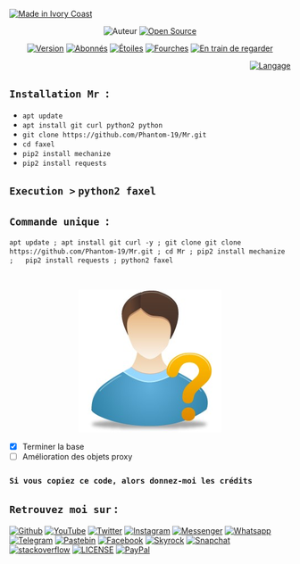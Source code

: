 <p align="left">
<a href="#"><img title="Made in Ivory Coast" src="https://img.shields.io/badge/MADE%20IN-IVORY COAST-green?colorA=%23ff0000&colorB=%23017e40&style=for-the-badge"></a>
</p>
<p align="center"
<a href="https://github.com/Faxel18"><img title="Auteur" src="https://img.shields.io/badge/Auteur-Faxel-red.svg?style=for-the-badge&logo=github"></a>
<a href="#"><img title="Open Source" src="https://img.shields.io/badge/Open%20Source-%E2%9D%A4-green?style=for-the-badge"></a>
</p>
<p align="center">
<a href="#"><img title="Version" src="https://img.shields.io/badge/Version-4.0-green.svg?style=flat-square"></a>
<a href="https://github.com/Faxel18/followers"><img title="Abonnés" src="https://img.shields.io/github/followers/Faxel18?color=blue&style=flat-square"></a>
<a href="https://github.com/Faxel18/Mr/stargazers/"><img title="Étoiles" src="https://img.shields.io/github/stars/Faxel18/Mr??color=red&style=flat-square"></a>
<a href="https://github.com/Faxel18/Mr/network/members"><img title="Fourches" src="https://img.shields.io/github/forks/Faxel18/Mr??color=red&style=flat-square"></a>
<a href="https://github.com/Faxel18/Mr/watchers"><img title="En train de regarder" src="https://img.shields.io/github/watchers/Faxel18/Mr?label=Watchers&color=blue&style=flat-square"></a>
<p align="right">
<a href="#"><img title="Langage" src="https://forthebadge.com/images/badges/made-with-python.svg"></a>
</p>

## `Installation Mr `:
* `apt update`
* `apt install git curl python2 python `
* `git clone https://github.com/Phantom-19/Mr.git`
* `cd faxel`
* `pip2 install mechanize`
* `pip2 install requests`

## ` Execution > ` `python2 faxel`

##  `Commande unique `:
```
apt update ; apt install git curl -y ; git clone git clone https://github.com/Phantom-19/Mr.git ; cd Mr ; pip2 install mechanize ;   pip2 install requests ; python2 faxel
```


<br>
<p align="center">
<img src="https://raw.githubusercontent.com/Phantom-19/bash/master/Faxel1.jpg"/>
<br>  

- [x] Terminer la base 
- [ ] Amélioration des objets proxy 

### `Si vous copiez ce code, alors donnez-moi les crédits` 

## `Retrouvez moi sur` :
[![Github](https://img.shields.io/badge/Github-%40Phantom--19-cyan?logo=github)](https://github.com/Phantom-19)
[![YouTube](https://img.shields.io/badge/Youtube-%40FasterAxel-red?logo=youtube)](https://www.youtube.com/c/FASTERAXEL)
[![Twitter](https://img.shields.io/twitter/follow/Faxel2020.svg?style=flat-square&label=Me%20suivre&logo=twitter)](https://twitter.com/Faxel2020)
[![Instagram](https://img.shields.io/badge/Instagram-%40faxel19-magenta?logo=instagram)](https://www.instagram.com/faxel19)
[![Messenger](https://img.shields.io/badge/Chat-Messenger-blue?logo=messenger)](https://www.messenger.com/t/faxel19)
[![Whatsapp](https://img.shields.io/badge/Whatsapp-%40Faxel-whatsapp--green?logo=whatsapp)](https://wa.me/22555709610)
[![Telegram](https://img.shields.io/badge/Telegram-%40Faxelh-cyan?logo=telegram)](https://t.me/Faxelh)
[![Pastebin](https://img.shields.io/badge/Pastebin-%40Faxel-purple?logo=pastebin)](https://pastebin.com/u/Faxel)
[![Facebook](https://img.shields.io/badge/Facebook-%40Faxel--19-teal?logo=Facebook)](https://www.facebook.com/Faxel19)
[![Skyrock](https://img.shields.io/badge/Skyrock-%40Faxel-brown?logo=skyrock)](https://Faxel.skyrock.com/profil/)
[![Snapchat](https://img.shields.io/badge/Snapchat-%40McTony64-yellow?logo=snapchat)](https://www.snapchat.com/add/mctony64)
[![stackoverflow](https://img.shields.io/badge/stackoverflow-%40Faxel-yellow?logo=stackoverflow)](https://stackoverflow.com/users/13364230/faxel?)
[![LICENSE](https://img.shields.io/badge/license-MIT-lightgrey.svg?logo=License-MIT)](https://raw.githubusercontent.com/phantom-19/yutube/master/LICENSE)
[![PayPal](https://img.shields.io/badge/PayPal-%20donate-green.svg?logo=paypal)](https://www.paypal.me/kouadioantoine)
